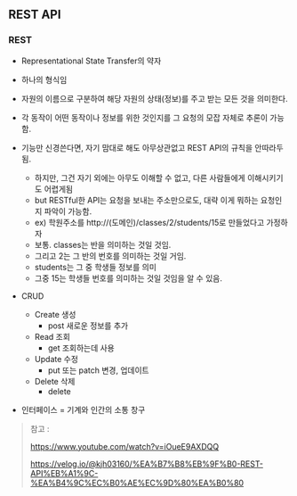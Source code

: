 ## REST API



### REST

- Representational State Transfer의 약자
- 하나의 형식임
- 자원의 이름으로 구분하여 해당 자원의 상태(정보)를 주고 받는 모든 것을 의미한다.
- 각 동작이 어떤 동작이나 정보를 위한 것인지를 그 요청의 모잡 자체로 추론이 가능함.

- 기능만 신경쓴다면, 자기 맘대로 해도 아무상관없고 REST API의 규칙을 안따라두 됨.
  - 하지만, 그건 자기 외에는 아무도 이해할 수 없고, 다른 사람들에게 이해시키기도 어렵게됨
  - but RESTful한 API는 요청을 보내는 주소만으로도, 대략 이게 뭐하는 요청인지 파악이 가능함.
  - ex) 학원주소를 http://(도메인)/classes/2/students/15로 만들었다고 가정하자
  - 보통. classes는 반을 의미하는 것일 것임.
  - 그리고 2는 그 반의 번호를 의미하는 것일 거임.
  - students는 그 중 학생들 정보를 의미
  - 그중 15는 학생들 번호를 의미하는 것일 것임을 알 수 있음.
- CRUD
  - Create 생성
    - post 새로운 정보를 추가
  - Read 조회
    - get 조회하는데 사용
  - Update 수정
    - put 또는 patch 변경, 업데이트
  - Delete 삭제
    - delete



- 인터페이스 = 기계와 인간의 소통 창구











> 참고 :
>
> https://www.youtube.com/watch?v=iOueE9AXDQQ
>
> https://velog.io/@kjh03160/%EA%B7%B8%EB%9F%B0-REST-API%EB%A1%9C-%EA%B4%9C%EC%B0%AE%EC%9D%80%EA%B0%80
